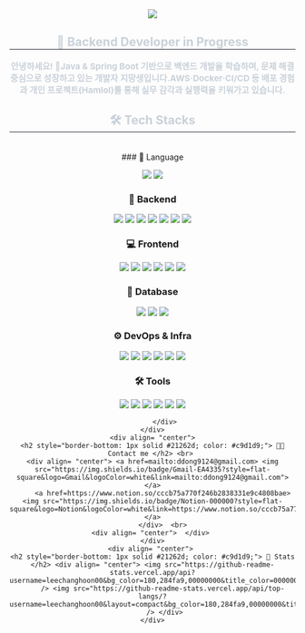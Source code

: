 <div align= "center">
    <img src="https://capsule-render.vercel.app/api?type=waving&color=1639c5&height=240&text=Changhoon's%20HitHub&animation=fadeIn&fontColor=ffffff&fontSize=60" />
    </div>
    <div align= "center"> 
    <h2 style="border-bottom: 1px solid #21262d; color: #c9d1d9;"> 🚀 Backend Developer in Progress </h2>  
    <div style="font-weight: 700; font-size: 15px; text-align: center; color: #c9d1d9;"> 안녕하세요! 👋</li>Java & Spring Boot 기반으로 백엔드 개발을 학습하며, 문제 해결 중심으로 성장하고 있는 개발자 지망생입니다.</li>AWS·Docker·CI/CD 등 배포 경험과 개인 프로젝트(Hamlol)를 통해 실무 감각과 실행력을 키워가고 있습니다. </div> 
    </div>
    <div align= "center">
    <h2 style="border-bottom: 1px solid #21262d; color: #c9d1d9;"> 🛠️ Tech Stacks </h2> <br> 
    <div style="margin: 0 auto; text-align: center;" align= "center">### 🧠 Language 
<p> 
  <img src="https://img.shields.io/badge/Java-007396?style=flat-square&logo=openjdk&logoColor=white"/> 
  <img src="https://img.shields.io/badge/JavaScript-F7DF1E?style=flat-square&logo=javascript&logoColor=black"/> 
</p>

### 🧹 Backend
<p> 
  <img src="https://img.shields.io/badge/Spring Boot-6DB33F?style=flat-square&logo=springboot&logoColor=white"/> 
  <img src="https://img.shields.io/badge/Spring Security-6DB33F?style=flat-square&logo=springsecurity&logoColor=white"/> 
  <img src="https://img.shields.io/badge/JWT-000000?style=flat-square&logo=jsonwebtokens&logoColor=white"/> 
  <img src="https://img.shields.io/badge/Redis-DC382D?style=flat-square&logo=redis&logoColor=white"/> 
  <img src="https://img.shields.io/badge/QueryDSL-007396?style=flat-square"/> 
  <img src="https://img.shields.io/badge/JPA-007396?style=flat-square"/> 
  <img src="https://img.shields.io/badge/Apache Tomcat-F8DC75?style=flat-square&logo=apachetomcat&logoColor=black"/>
</p>

### 💻 Frontend
<p> 
  <img src="https://img.shields.io/badge/React-61DAFB?style=flat-square&logo=react&logoColor=black"/> 
  <img src="https://img.shields.io/badge/React Router-CA4245?style=flat-square&logo=reactrouter&logoColor=white"/> 
  <img src="https://img.shields.io/badge/Fetch API-000000?style=flat-square"/> 
  <img src="https://img.shields.io/badge/Bootstrap-7952B3?style=flat-square&logo=bootstrap&logoColor=white"/>
  <img src="https://img.shields.io/badge/HTML5-E34F26?style=flat-square&logo=html5&logoColor=white"/>
  <img src="https://img.shields.io/badge/CSS3-1572B6?style=flat-square&logo=css3&logoColor=white"/>
</p>

### 🐘 Database
<p> 
  <img src="https://img.shields.io/badge/PostgreSQL-4169E1?style=flat-square&logo=postgresql&logoColor=white"/> 
  <img src="https://img.shields.io/badge/Oracle-F80000?style=flat-square&logo=oracle&logoColor=white"/> 
  <img src="https://img.shields.io/badge/MySQL-4479A1?style=flat-square&logo=mysql&logoColor=white"/> 
</p>

### ⚙️ DevOps & Infra
<p> 
  <img src="https://img.shields.io/badge/Docker-2496ED?style=flat-square&logo=docker&logoColor=white"/> 
  <img src="https://img.shields.io/badge/GitHub Actions-2088FF?style=flat-square&logo=githubactions&logoColor=white"/> 
  <img src="https://img.shields.io/badge/Nginx-009639?style=flat-square&logo=nginx&logoColor=white"/> 
  <img src="https://img.shields.io/badge/AWS EC2-FF9900?style=flat-square&logo=amazonec2&logoColor=white"/> 
  <img src="https://img.shields.io/badge/Route 53-FF9900?style=flat-square&logo=amazonroute53&logoColor=white"/> 
  <img src="https://img.shields.io/badge/Linux-FCC624?style=flat-square&logo=linux&logoColor=black"/>
</p>

### 🛠 Tools
<p> 
  <img src="https://img.shields.io/badge/Git-F05032?style=flat-square&logo=git&logoColor=white"/> 
  <img src="https://img.shields.io/badge/GitHub-181717?style=flat-square&logo=github&logoColor=white"/> 
  <img src="https://img.shields.io/badge/Notion-000000?style=flat-square&logo=notion&logoColor=white"/> 
  <img src="https://img.shields.io/badge/IntelliJ IDEA-000000?style=flat-square&logo=intellijidea&logoColor=white"/> 
  <img src="https://img.shields.io/badge/Postman-FF6C37?style=flat-square&logo=postman&logoColor=white"/> 
  <img src="https://img.shields.io/badge/Discord-5865F2?style=flat-square&logo=discord&logoColor=white"/>
</p>

          </div>
    </div>
    <div align= "center">
    <h2 style="border-bottom: 1px solid #21262d; color: #c9d1d9;"> 🧑‍💻 Contact me </h2> <br> 
    <div align= "center"> <a href=mailto:ddong9124@gmail.com> <img src="https://img.shields.io/badge/Gmail-EA4335?style=flat-square&logo=Gmail&logoColor=white&link=mailto:ddong9124@gmail.com"> </a>
         <a href=https://www.notion.so/cccb75a770f246b2838331e9c4808bae> <img src="https://img.shields.io/badge/Notion-000000?style=flat-square&logo=Notion&logoColor=white&link=https://www.notion.so/cccb75a770f246b2838331e9c4808bae"> </a>
          </div>  <br> 
    <div align= "center">  </div> 
    </div>
    <div align= "center"> 
    <h2 style="border-bottom: 1px solid #21262d; color: #c9d1d9;"> 🏅 Stats </h2> <div align= "center"> <img src="https://github-readme-stats.vercel.app/api?username=leechanghoon00&bg_color=180,284fa9,00000000&title_color=000000&text_color=000000"
         /> <img src="https://github-readme-stats.vercel.app/api/top-langs/?username=leechanghoon00&layout=compact&bg_color=180,284fa9,00000000&title_color=000000&text_color=000000"
           /> </div> 
    </div>
    
